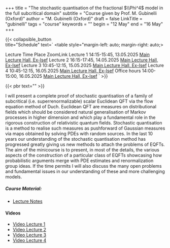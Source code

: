 +++
title = "The stochastic quantisation of the fractional $\\Phi^4$ model in the full subcritical domain"
subtitle = "Course given by Prof. M. Gubinelli (Oxford)" 
author = "M. Gubinelli (Oxford)"
draft = false
LinkTitle = "gubinelli"
tags = "course"
keywords = ""
begin = "12 May"
end = "16 May"
+++

{{< collapsible_button  
    title="Schedule" 
    text=`
    <table style="margin-left: auto; margin-right: auto;>
  <thead>
    <tr style="text-align: right;">
      <th>Lecture</th>
      <th>Time</th>
      <th>Place</th>
      <th>ZoomLink</th>
    </tr>
  </thead>
  <tbody>
    <tr>
      <td>Lecture 1</td>
      <td>14:15-15:45, 13.05.2025</td>
      <td><a href='https://www.google.com/maps/dir//Gran+Sasso+Science+Institute,+Viale+Francesco+Crispi,+7+Rectorate,+Via+Michele+Iacobucci,+2,+67100+L'Aquila+AQ,+Italy/@42.3445687,13.31408'>Main Lecture Hall, Ex-Isef</a></td>
      <td></td>
    </tr>
    <tr>
      <td>Lecture 2</td>
      <td>16:15-17:45, 14.05.2025</td>
      <td><a href='https://www.google.com/maps/dir//Gran+Sasso+Science+Institute,+Viale+Francesco+Crispi,+7+Rectorate,+Via+Michele+Iacobucci,+2,+67100+L'Aquila+AQ,+Italy/@42.3445687,13.31408'>Main Lecture Hall, Ex-Isef</a></td>
      <td></td>
    </tr>
    <tr>
      <td>Lecture 3</td>
      <td>10:45-12:15, 15.05.2025</td>
      <td><a href='https://www.google.com/maps/dir//Gran+Sasso+Science+Institute,+Viale+Francesco+Crispi,+7+Rectorate,+Via+Michele+Iacobucci,+2,+67100+L'Aquila+AQ,+Italy/@42.3445687,13.31408'>Main Lecture Hall, Ex-Isef</a></td>
      <td></td>
    </tr>
    <tr>
      <td>Lecture 4</td>
      <td>10:45-12:15, 16.05.2025</td>
      <td><a href='https://www.google.com/maps/dir//Gran+Sasso+Science+Institute,+Viale+Francesco+Crispi,+7+Rectorate,+Via+Michele+Iacobucci,+2,+67100+L'Aquila+AQ,+Italy/@42.3445687,13.31408'>Main Lecture Hall, Ex-Isef</a></td>
      <td></td>
    </tr>
    <tr>
      <td>Office hours</td>
      <td>14:00-15:00, 16.05.2025</td>
      <td><a href='https://www.google.com/maps/dir//Gran+Sasso+Science+Institute,+Viale+Francesco+Crispi,+7+Rectorate,+Via+Michele+Iacobucci,+2,+67100+L'Aquila+AQ,+Italy/@42.3445687,13.31408'>Main Lecture Hall, Ex-Isef</a></td>
      <td></td>
    </tr>
  </tbody>
</table>`
>}}

{{< pbr text="" >}}


I will present a complete proof of stochastic quantisation of a family of subcritical (i.e. superrenormalizable) scalar Euclidean QFT via the flow equation method of Duch. Euclidean QFT are measures on distributional fields which should be considered natural generalisation of Markov processes in higher dimension and which play a fundamental role in the rigorous construction of relativistic quantum fields. Stochastic quantisation is a method to realise such measures as pushforward of Gaussian measures via maps obtained by solving PDEs with random sources. In the last 10 years our understanding of the stochastic quantisation method has progressed greatly giving us new methods to attach the problems of EQFTs. The aim of the minicourse is to present, in most of the details, the various aspects of the construction of a particular class of EQFTs showcasing how probabilistic arguments merge with PDE estimates and renormalization group ideas. If the time permits I will also discuss the many open problems and fundamental issues in our understanding of these and more challenging models.

##### Course Material:
* [Lecture Notes](/pdfs/gubinelli/lecture_notes_gubinelli.pdf)


#### Videos

* [Video Lecture 1](https://youtu.be/64d8QfccniE?feature=shared)
* [Video Lecture 2](https://youtu.be/9k4o74fJups?feature=shared)
* [Video Lecture 3](https://youtu.be/MXJ1zWfTftU?feature=shared)
* [Video Lecture 4](https://youtu.be/Maz-c-f0_RM?feature=shared)
